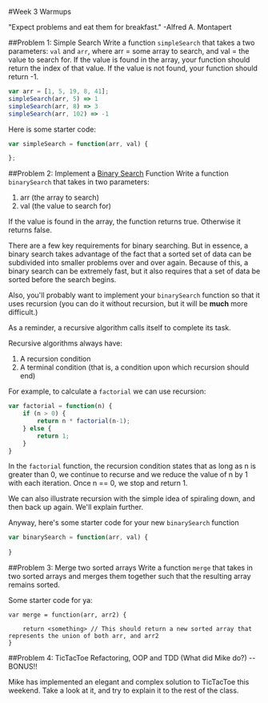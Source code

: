 #Week 3 Warmups

"Expect problems and eat them for breakfast."
-Alfred A. Montapert

##Problem 1: Simple Search
Write a function `simpleSearch` that takes a two parameters: `val` and `arr`, where arr = some array to search, and val = the value to search for. If the value is found in the array, your function should return the index of that value. If the value is not found, your function should return -1.

```js
var arr = [1, 5, 19, 8, 41];
simpleSearch(arr, 5) => 1
simpleSearch(arr, 8) => 3
simpleSearch(arr, 102) => -1
```

Here is some starter code:

```js
var simpleSearch = function(arr, val) {

};
```

##Problem 2: Implement a [Binary Search](http://en.wikipedia.org/wiki/Binary_search_algorithm) Function
Write a function `binarySearch` that takes in two parameters:
  1. arr (the array to search)
  2. val (the value to search for)

If the value is found in the array, the function returns true. Otherwise it returns false.

There are a few key requirements for binary searching. But in essence, a binary search takes advantage of the fact that a sorted set of data can be subdivided into smaller problems over and over again. Because of this, a binary search can be extremely fast, but it also requires that a set of data be sorted before the search begins.

Also, you'll probably want to implement your `binarySearch` function so that it uses recursion (you can do it without recursion, but it will be **much** more difficult.) 

As a reminder, a recursive algorithm calls itself to complete its task.

Recursive algorithms always have:
  1. A recursion condition
  2. A terminal condition (that is, a condition upon which recursion should end)

For example, to calculate a `factorial` we can use recursion:
```js
var factorial = function(n) {
    if (n > 0) {
        return n * factorial(n-1);
    } else {
        return 1;
    }
}
```

In the `factorial` function, the recursion condition states that as long as n is greater than 0, we continue to recurse and we reduce the value of n by 1 with each iteration. Once n == 0, we stop and return 1.

We can also illustrate recursion with the simple idea of spiraling down, and then back up again. We'll explain further.

Anyway, here's some starter code for your new `binarySearch` function

```js
var binarySearch = function(arr, val) {
    
}
```


##Problem 3: Merge two sorted arrays
Write a function `merge` that takes in two sorted arrays and merges them together such that the resulting array remains sorted.

Some starter code for ya:

```
var merge = function(arr, arr2) {
    
    return <something> // This should return a new sorted array that represents the union of both arr, and arr2
}
```

##Problem 4: TicTacToe Refactoring, OOP and TDD (What did Mike do?) -- BONUS!!

Mike has implemented an elegant and complex solution to TicTacToe this weekend. Take a look at it, and try to explain it to the rest of the class.
